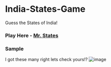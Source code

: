 # India-States-Game
Guess the States of India!

### Play Here - [Mr. States](https://replit.com/@ArchitRathod1/India-States-Game)

### Sample 

I got these many right lets check yours!?
![image](https://github.com/Archit1706/India-States-Game/assets/75872913/dcf0802c-98e6-4fed-bbb5-22a8bd1703de)



